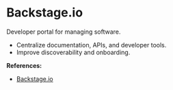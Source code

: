 # Backstage.io

Developer portal for managing software.

- Centralize documentation, APIs, and developer tools.
- Improve discoverability and onboarding.

**References:**
- [Backstage.io](https://backstage.io/)
